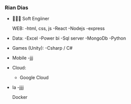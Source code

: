 ### Rian Dias

- 👨🏿‍💻 Soft Engiiner

   WEB:
    -html, css, js
    -React
    -Nodejs -express
 - 
   Data:
    -Excel
    -Power bi
    -Sql server
    -MongoDb
    -Python
-
   Games (Unity):
    -Csharp / C#
-    
   Mobile
    -jjj
-
   Cloud:
    - Google Cloud
-   
   Ia
    -jjjj
 

   Docker


